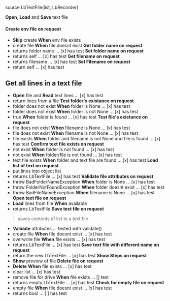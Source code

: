 
source LbTextFile(list, LbRecorder)

 __Open__, __Load__ and __Save__ text file
#### Create env file on request
* __Skip__ create __When__ env file exists
* create file __When__ file doesnt exist
 __Get folder name on request__
* returns folder name ... [x] has test
 __Set folder name on request__
* returns self ... [x] has test
__Get filename on request__
* returns filename  ... [x] has test
__Set Filename on request__
* return self ... [x] has test
## Get all lines in a text file
* __Open__ file and __Read__ text lines ... [x] has test
* return lines from a file
__Test folder's existance on request__
* folder does not exist __When__ folder is None ... [x] has test
* folder does not exist __When__ folder is not None ... [x] has test
* true __When__ folder is found ... [x] has test
__Test file's existance on request__
* file does not exist __When__ filename is None ... [x] has test
* file does not exist __When__ filename is not None ... [x] has test
* file exists __When__ folder and filename is not None and file is found ... [x] has test
 __Confirm text file exists on request__
* not exist __When__ folder is not found ... [x] has test
* not exist __When__ folder/file is not found ... [x] has test
* text file exists __When__ folder and text file are found ... [x] has test
 __Load list of text on request__
* put lines into object list
* returns LbTextFile ... [x] has test
__Validate file attributes on request__
* throw BadFolderNameException __When__ folder is None ... [x] has test
* throw FolderNotFoundException __When__ folder doesnt exist ... [x] has test
* throw BadFileNameException __When__ filename is None ... [x] has test
 __Open text file on request__
* __Load__ lines from file __When__ available
* returns LbTextFile
 __Save text file on request__
> saves contents of list to a text file
* __Validate__ attributes ... tested with validate()
* create file __When__ file doesnt exist ... [x] has test
* overwrite file __When__ file exists ... [x] has test
* returns LbTextFile ... [x] has test
 __Save text file with different name on request__
* return the new LbTextFile ... [x] has test
__Show Steps on request__
* __Show__ preview of file
 __Delete file on request__
* __Delete__ __When__ file exists ... [x] has test
* clear list ... [x] has test
* remove file for drive __When__ file exists ... [] test
* returns empty LbTextFile ... [x] has test
__Check for empty file on request__
* empty file __When__ file doesnt exist ... [x] has test
* returns bool ... [ ] has test
